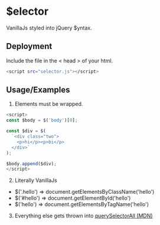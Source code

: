# $elector
VanillaJs styled into jQuery $yntax.


## Deployment
Include the file in the < head > of your html.
```bash
<script src="selector.js"></script>
```


## Usage/Examples
1. Elements must be wrapped.
```javascript
<script>
const $body = $('body')[0];

const $div = $(
  `<div class="two">
    <p>hi</p><p>bi</p>
  </div>`
);

$body.append($div);
</script>
```  

2. Literally VanillaJs
* $('.hello') => document.getElementsByClassName('hello')
* $('#hello') => document.getElementById('hello')
* $('hello') => document.getElementsByTagName('hello')  

3. Everything else gets thrown into [querySelectorAll (MDN)](https://developer.mozilla.org/en-US/docs/Web/API/Document/querySelectorAll)
